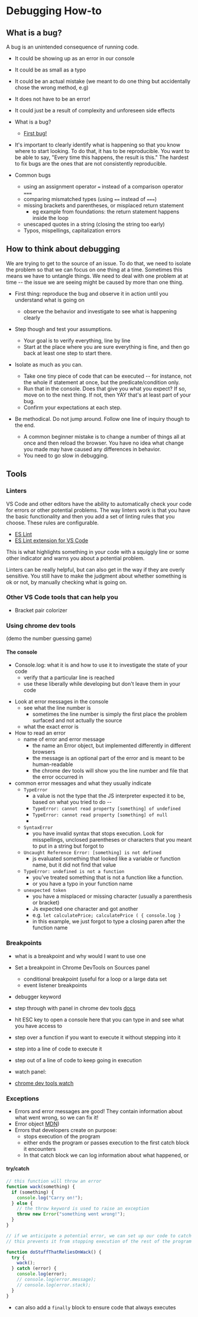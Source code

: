 # Debugging How-to

## What is a bug?

A bug is an unintended consequence of running code.

- It could be showing up as an error in our console
- It could be as small as a typo
- It could be an actual mistake (we meant to do one thing but accidentally chose the wrong method, e.g)
- It does not have to be an error!
- It could just be a result of complexity and unforeseen side effects

- What is a bug?
  - [First bug!](https://americanhistory.si.edu/collections/search/object/nmah_334663)
- It's important to clearly identify what is happening so that you know where to start looking. To do that, it has to be reproducible. You want to be able to say, "Every time this happens, the result is this." The hardest to fix bugs are the ones that are not consistently reproducible.
- Common bugs
  - using an assignment operator `=` instead of a comparison operator `===`
  - comparing mismatched types (using `==` instead of `===`)
  - missing brackets and parentheses, or misplaced return statement
    - eg example from foundations: the return statement happens inside the loop
  - unescaped quotes in a string (closing the string too early)
  - Typos, mispellings, capitalization errors

## How to think about debugging

We are trying to get to the source of an issue. To do that, we need to isolate the problem so that we can focus on one thing at a time. Sometimes this means we have to untangle things. We need to deal with one problem at at time -- the issue we are seeing might be caused by more than one thing.

- First thing: reproduce the bug and observe it in action until you understand what is going on
  - observe the behavior and investigate to see what is happening clearly
- Step though and test your assumptions.

  - Your goal is to verify everything, line by line
  - Start at the place where you are sure everything is fine, and then go back at least one step to start there.

- Isolate as much as you can.

  - Take one tiny piece of code that can be executed -- for instance, not the whole if statement at once, but the predicate/condition only.
  - Run that in the console. Does that give you what you expect? If so, move on to the next thing. If not, then YAY that's at least part of your bug.
  - Confirm your expectations at each step.

- Be methodical. Do not jump around. Follow one line of inquiry though to the end.
  - A common beginner mistake is to change a number of things all at once and then reload the browser. You have no idea what change you made may have caused any differences in behavior.
  - You need to go slow in debugging.

## Tools

### Linters

VS Code and other editors have the ability to automatically check your code for errors or other potential problems. The way linters work is that you have the basic functionality and then you add a set of linting rules that you choose. These rules are configurable.

- [ES Lint](https://eslint.org/)
- [ES Lint extension for VS Code](https://marketplace.visualstudio.com/items?itemName=dbaeumer.vscode-eslint)

This is what highlights something in your code with a squiggly line or some other indicator and warns you about a potential problem.

Linters can be really helpful, but can also get in the way if they are overly sensitive. You still have to make the judgment about whether something is ok or not, by manually checking what is going on.

### Other VS Code tools that can help you

- Bracket pair colorizer

### Using chrome dev tools

(demo the number guessing game)

#### The console

- Console.log: what it is and how to use it to investigate the state of your code
  - verify that a particular line is reached
  - use these liberally while developing but don't leave them in your code

* Look at error messages in the console
  - see what the line number is
    - sometimes the line number is simply the first place the problem surfaced and not actually the source
  - what the exact error is
* How to read an error
  - name of error and error message
    - the name an Error object, but implemented differently in different browsers
    - the message is an optional part of the error and is meant to be human-readable
    - the chrome dev tools will show you the line number and file that the error occurred in
* common error messages and what they usually indicate
  - `TypeError`
    - a value is not the type that the JS interpreter expected it to be, based on what you tried to do --
    - `TypeError: cannot read property [something] of undefined`
    - `TypeError: cannot read property [something] of null`
    -
  - `SyntaxError`
    - you have invalid syntax that stops execution. Look for misspellings, unclosed parentheses or characters that you meant to put in a string but forgot to
  - `Uncaught Reference Error: [something] is not defined`
    - js evaluated something that looked like a variable or function name, but it did not find that value
  - `TypeError: undefined is not a function`
    - you've treated something that is not a function like a function.
    - or you have a typo in your function name
  - `unexpected token`
    - you have a misplaced or missing character (usually a parenthesis or bracket)
    - Js expected one character and got another
    - e.g. `let calculatePrice; calculatePrice ( { console.log }`
    - in this example, we just forgot to type a closing paren after the function name

### Breakpoints

- what is a breakpoint and why would I want to use one
- Set a breakpoint in Chrome DevTools on Sources panel
  - conditional breakpoint (useful for a loop or a large data set
  - event listener breakpoints
- debugger keyword

- step through with panel in chrome dev tools [docs](https://developers.google.com/web/tools/chrome-devtools/javascript/reference#stepping)
- hit ESC key to open a console here that you can type in and see what you have access to
- step over a function if you want to execute it without stepping into it
- step into a line of code to execute it
- step out of a line of code to keep going in execution

- watch panel:
- [chrome dev tools watch](https://developers.google.com/web/tools/chrome-devtools/javascript/reference#watch)

### Exceptions

- Errors and error messages are good! They contain information about what went wrong, so we can fix it!
- Error object [MDN](https://developer.mozilla.org/en-US/docs/Web/JavaScript/Reference/Global_Objects/Error))
- Errors that developers create on purpose:
  - stops execution of the program
  - either ends the program or passes execution to the first catch block it encounters
  - In that catch block we can log information about what happened, or

#### try/catch

```js
// this function will throw an error
function wack(something) {
  if (something) {
    console.log("Carry on!");
  } else {
    // the throw keyword is used to raise an exception
    throw new Error("something went wrong!");
  }
}

// if we anticipate a potential error, we can set up our code to catch that error
// this prevents it from stopping execution of the rest of the program

function doStuffThatReliesOnWack() {
  try {
    wack();
  } catch (error) {
    console.log(error);
    // console.log(error.message);
    // console.log(error.stack);
  }
}
```

- can also add a `finally` block to ensure code that always executes
